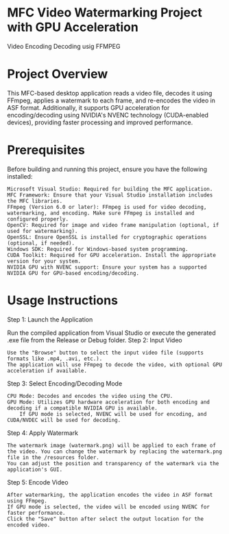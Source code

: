 # MFC Video Watermarking Project with GPU Acceleration
Video Encoding Decoding usig FFMPEG

# Project Overview

This MFC-based desktop application reads a video file, decodes it using FFmpeg, applies a watermark to each frame, and re-encodes the video in ASF format. Additionally, it supports GPU acceleration for encoding/decoding using NVIDIA's NVENC technology (CUDA-enabled devices), providing faster processing and improved performance.

# Prerequisites

Before building and running this project, ensure you have the following installed:

    Microsoft Visual Studio: Required for building the MFC application.
    MFC Framework: Ensure that your Visual Studio installation includes the MFC libraries.
    FFmpeg (Version 6.0 or later): FFmpeg is used for video decoding, watermarking, and encoding. Make sure FFmpeg is installed and configured properly.
    OpenCV: Required for image and video frame manipulation (optional, if used for watermarking).
    OpenSSL: Ensure OpenSSL is installed for cryptographic operations (optional, if needed).
    Windows SDK: Required for Windows-based system programming.
    CUDA Toolkit: Required for GPU acceleration. Install the appropriate version for your system.
    NVIDIA GPU with NVENC support: Ensure your system has a supported NVIDIA GPU for GPU-based encoding/decoding.


# Usage Instructions
Step 1: Launch the Application

Run the compiled application from Visual Studio or execute the generated .exe file from the Release or Debug folder.
Step 2: Input Video

    Use the "Browse" button to select the input video file (supports formats like .mp4, .avi, etc.).
    The application will use FFmpeg to decode the video, with optional GPU acceleration if available.

Step 3: Select Encoding/Decoding Mode

    CPU Mode: Decodes and encodes the video using the CPU.
    GPU Mode: Utilizes GPU hardware acceleration for both encoding and decoding if a compatible NVIDIA GPU is available.
        If GPU mode is selected, NVENC will be used for encoding, and CUDA/NVDEC will be used for decoding.

Step 4: Apply Watermark

    The watermark image (watermark.png) will be applied to each frame of the video. You can change the watermark by replacing the watermark.png file in the /resources folder.
    You can adjust the position and transparency of the watermark via the application's GUI.

Step 5: Encode Video

    After watermarking, the application encodes the video in ASF format using FFmpeg.
    If GPU mode is selected, the video will be encoded using NVENC for faster performance.
    Click the "Save" button after select the output location for the encoded video.
